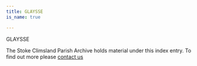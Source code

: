 ```yaml
---
title: GLAYSSE
is_name: true

---
```


GLAYSSE


The Stoke Climsland Parish Archive holds material under this index entry. To find out more please [contact us](/contact/)

